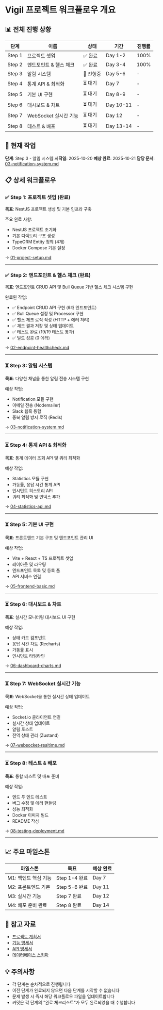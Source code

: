 # Vigil 프로젝트 워크플로우 개요

## 📊 전체 진행 상황

| 단계 | 이름 | 상태 | 기간 | 진행률 |
|------|------|------|------|--------|
| Step 1 | 프로젝트 셋업 | ✅ 완료 | Day 1-2 | 100% |
| Step 2 | 엔드포인트 & 헬스 체크 | ✅ 완료 | Day 3-4 | 100% |
| Step 3 | 알림 시스템 | 🔄 진행중 | Day 5-6 | - |
| Step 4 | 통계 API & 최적화 | ⏳ 대기 | Day 7 | - |
| Step 5 | 기본 UI 구현 | ⏳ 대기 | Day 8-9 | - |
| Step 6 | 대시보드 & 차트 | ⏳ 대기 | Day 10-11 | - |
| Step 7 | WebSocket 실시간 기능 | ⏳ 대기 | Day 12 | - |
| Step 8 | 테스트 & 배포 | ⏳ 대기 | Day 13-14 | - |

## 🎯 현재 작업

**단계**: Step 3 - 알림 시스템
**시작일**: 2025-10-20
**예상 완료**: 2025-10-21
**담당 문서**: [03-notification-system.md](./03-notification-system.md)

## 📋 상세 워크플로우

### ✅ Step 1: 프로젝트 셋업 (완료)
**목표**: NestJS 프로젝트 생성 및 기본 인프라 구축

주요 완료 사항:
- NestJS 프로젝트 초기화
- 기본 디렉토리 구조 생성
- TypeORM Entity 정의 (4개)
- Docker Compose 기본 설정

→ [01-project-setup.md](./01-project-setup.md)

---

### ✅ Step 2: 엔드포인트 & 헬스 체크 (완료)

**목표**: 엔드포인트 CRUD API 및 Bull Queue 기반 헬스 체크 시스템 구현

완료된 작업:

- ✅ Endpoint CRUD API 구현 (6개 엔드포인트)
- ✅ Bull Queue 설정 및 Processor 구현
- ✅ 헬스 체크 로직 작성 (HTTP + 에러 처리)
- ✅ 체크 결과 저장 및 상태 업데이트
- ✅ 테스트 완료 (19/19 테스트 통과)
- ✅ 빌드 성공 (0 에러)

→ [02-endpoint-healthcheck.md](./02-endpoint-healthcheck.md)

---

### ⏳ Step 3: 알림 시스템
**목표**: 다양한 채널을 통한 알림 전송 시스템 구현

예상 작업:
- Notification 모듈 구현
- 이메일 전송 (Nodemailer)
- Slack 웹훅 통합
- 중복 알림 방지 로직 (Redis)

→ [03-notification-system.md](./03-notification-system.md)

---

### ⏳ Step 4: 통계 API & 최적화
**목표**: 통계 데이터 조회 API 및 쿼리 최적화

예상 작업:
- Statistics 모듈 구현
- 가동률, 응답 시간 통계 API
- 인시던트 히스토리 API
- 쿼리 최적화 및 인덱스 추가

→ [04-statistics-api.md](./04-statistics-api.md)

---

### ⏳ Step 5: 기본 UI 구현
**목표**: 프론트엔드 기본 구조 및 엔드포인트 관리 UI

예상 작업:
- Vite + React + TS 프로젝트 셋업
- 레이아웃 및 라우팅
- 엔드포인트 목록 및 등록 폼
- API 서비스 연결

→ [05-frontend-basic.md](./05-frontend-basic.md)

---

### ⏳ Step 6: 대시보드 & 차트
**목표**: 실시간 모니터링 대시보드 UI 구현

예상 작업:
- 상태 카드 컴포넌트
- 응답 시간 차트 (Recharts)
- 가동률 표시
- 인시던트 타임라인

→ [06-dashboard-charts.md](./06-dashboard-charts.md)

---

### ⏳ Step 7: WebSocket 실시간 기능
**목표**: WebSocket을 통한 실시간 상태 업데이트

예상 작업:
- Socket.io 클라이언트 연결
- 실시간 상태 업데이트
- 알림 토스트
- 전역 상태 관리 (Zustand)

→ [07-websocket-realtime.md](./07-websocket-realtime.md)

---

### ⏳ Step 8: 테스트 & 배포
**목표**: 통합 테스트 및 배포 준비

예상 작업:
- 엔드 투 엔드 테스트
- 버그 수정 및 에러 핸들링
- 성능 최적화
- Docker 이미지 빌드
- README 작성

→ [08-testing-deployment.md](./08-testing-deployment.md)

---

## 📈 주요 마일스톤

| 마일스톤 | 목표 | 예상 완료 |
|---------|------|----------|
| M1: 백엔드 핵심 기능 | Step 1-4 완료 | Day 7 |
| M2: 프론트엔드 기본 | Step 5-6 완료 | Day 11 |
| M3: 실시간 기능 | Step 7 완료 | Day 12 |
| M4: 배포 준비 완료 | Step 8 완료 | Day 14 |

## 🔗 참고 자료

- [프로젝트 계획서](../docs/PROJECT_MANAGEMENT.md)
- [기능 명세서](../docs/FEATURE_SPECIFICATIONS.md)
- [API 명세서](../docs/API_SPECIFICATIONS.md)
- [데이터베이스 스키마](../docs/DATABASE_SCHEMA.md)

## 💡 주의사항

- 각 단계는 순차적으로 진행됩니다
- 이전 단계가 완료되지 않으면 다음 단계를 시작할 수 없습니다
- 문제 발생 시 즉시 해당 워크플로우 파일을 업데이트합니다
- 커밋은 각 단계의 "완료 체크리스트"가 모두 완료되었을 때 수행합니다
